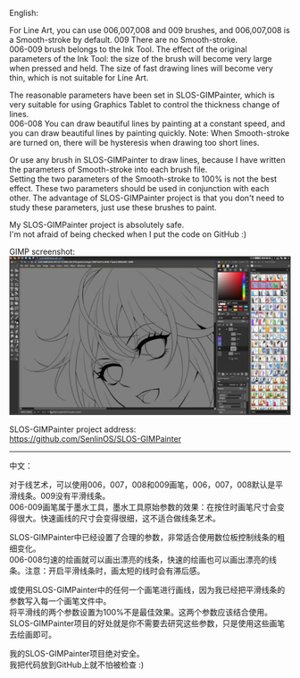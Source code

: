 English:

For Line Art, you can use 006,007,008 and 009 brushes, and 006,007,008 is a Smooth-stroke by default. 009 There are no Smooth-stroke.
<br />006-009 brush belongs to the Ink Tool. The effect of the original parameters of the Ink Tool: the size of the brush will become very large when pressed and held. The size of fast drawing lines will become very thin, which is not suitable for Line Art.

The reasonable parameters have been set in SLOS-GIMPainter, which is very suitable for using Graphics Tablet to control the thickness change of lines.
<br />006-008 You can draw beautiful lines by painting at a constant speed, and you can draw beautiful lines by painting quickly. Note: When Smooth-stroke are turned on, there will be hysteresis when drawing too short lines.

Or use any brush in SLOS-GIMPainter to draw lines, because I have written the parameters of Smooth-stroke into each brush file.
<br />Setting the two parameters of the Smooth-stroke to 100% is not the best effect. These two parameters should be used in conjunction with each other. The advantage of SLOS-GIMPainter project is that you don't need to study these parameters, just use these brushes to paint.

My SLOS-GIMPainter project is absolutely safe.
<br />I'm not afraid of being checked when I put the code on GitHub :)

GIMP screenshot:
<br />![screenshot](https://raw.githubusercontent.com/SenlinOS/databox/master/For-Line-Art_SLOS-GIMPainter_screenshot.jpg)

SLOS-GIMPainter project address:
<br />https://github.com/SenlinOS/SLOS-GIMPainter

--------------------------------------------

中文：

对于线艺术，可以使用006，007，008和009画笔，006，007，008默认是平滑线条。009没有平滑线条。
<br />006-009画笔属于墨水工具，墨水工具原始参数的效果：在按住时画笔尺寸会变得很大。快速画线的尺寸会变得很细，这不适合做线条艺术。

SLOS-GIMPainter中已经设置了合理的参数，非常适合使用数位板控制线条的粗细变化。
<br />006-008匀速的绘画就可以画出漂亮的线条，快速的绘画也可以画出漂亮的线条。注意：开启平滑线条时，画太短的线时会有滞后感。

或使用SLOS-GIMPainter中的任何一个画笔进行画线，因为我已经把平滑线条的参数写入每一个画笔文件中。
<br />将平滑线的两个参数设置为100%不是最佳效果。这两个参数应该结合使用。SLOS-GIMPainter项目的好处就是你不需要去研究这些参数，只是使用这些画笔去绘画即可。

我的SLOS-GIMPainter项目绝对安全。
<br />我把代码放到GitHub上就不怕被检查 :)
